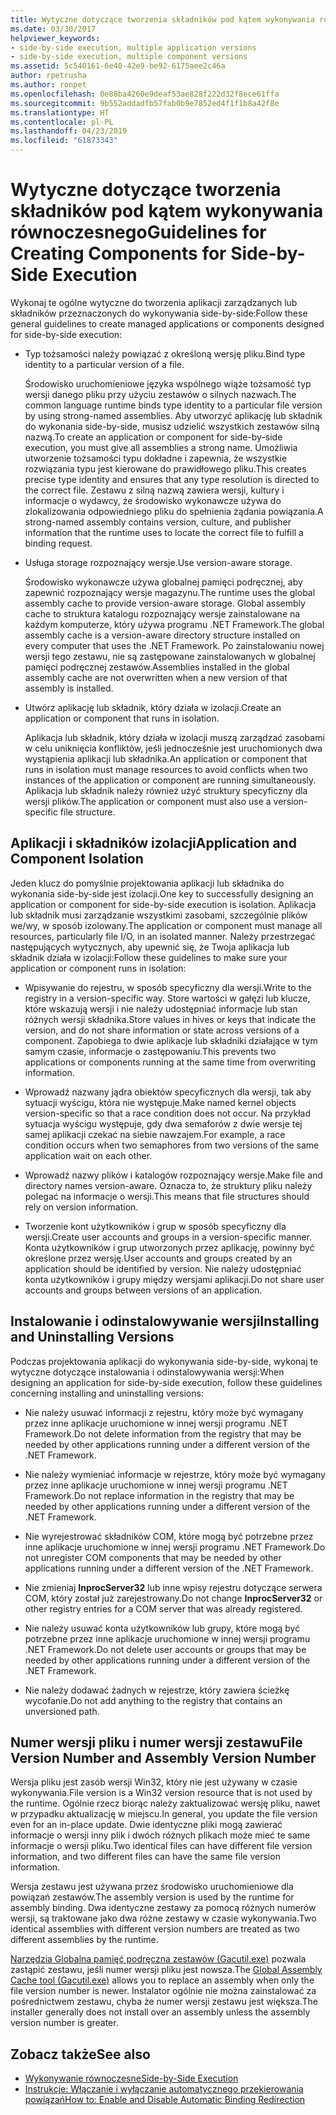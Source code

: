 ```yaml
---
title: Wytyczne dotyczące tworzenia składników pod kątem wykonywania równoczesnego
ms.date: 03/30/2017
helpviewer_keywords:
- side-by-side execution, multiple application versions
- side-by-side execution, multiple component versions
ms.assetid: 5c540161-6e40-42e9-be92-6175aee2c46a
author: rpetrusha
ms.author: ronpet
ms.openlocfilehash: 0e88ba4260e9deaf53ae828f222d32f8ece61ffa
ms.sourcegitcommit: 9b552addadfb57fab0b9e7852ed4f1f1b8a42f8e
ms.translationtype: HT
ms.contentlocale: pl-PL
ms.lasthandoff: 04/23/2019
ms.locfileid: "61873343"
---
```

# <a name="guidelines-for-creating-components-for-side-by-side-execution"></a><span data-ttu-id="cb85a-102">Wytyczne dotyczące tworzenia składników pod kątem wykonywania równoczesnego</span><span class="sxs-lookup"><span data-stu-id="cb85a-102">Guidelines for Creating Components for Side-by-Side Execution</span></span>
<span data-ttu-id="cb85a-103">Wykonaj te ogólne wytyczne do tworzenia aplikacji zarządzanych lub składników przeznaczonych do wykonywania side-by-side:</span><span class="sxs-lookup"><span data-stu-id="cb85a-103">Follow these general guidelines to create managed applications or components designed for side-by-side execution:</span></span>  
  
- <span data-ttu-id="cb85a-104">Typ tożsamości należy powiązać z określoną wersję pliku.</span><span class="sxs-lookup"><span data-stu-id="cb85a-104">Bind type identity to a particular version of a file.</span></span>  
  
     <span data-ttu-id="cb85a-105">Środowisko uruchomieniowe języka wspólnego wiąże tożsamość typ wersji danego pliku przy użyciu zestawów o silnych nazwach.</span><span class="sxs-lookup"><span data-stu-id="cb85a-105">The common language runtime binds type identity to a particular file version by using strong-named assemblies.</span></span> <span data-ttu-id="cb85a-106">Aby utworzyć aplikację lub składnik do wykonania side-by-side, musisz udzielić wszystkich zestawów silną nazwą.</span><span class="sxs-lookup"><span data-stu-id="cb85a-106">To create an application or component for side-by-side execution, you must give all assemblies a strong name.</span></span> <span data-ttu-id="cb85a-107">Umożliwia utworzenie tożsamości typu dokładne i zapewnia, że wszystkie rozwiązania typu jest kierowane do prawidłowego pliku.</span><span class="sxs-lookup"><span data-stu-id="cb85a-107">This creates precise type identity and ensures that any type resolution is directed to the correct file.</span></span> <span data-ttu-id="cb85a-108">Zestawu z silną nazwą zawiera wersji, kultury i informacje o wydawcy, że środowisko wykonawcze używa do zlokalizowania odpowiedniego pliku do spełnienia żądania powiązania.</span><span class="sxs-lookup"><span data-stu-id="cb85a-108">A strong-named assembly contains version, culture, and publisher information that the runtime uses to locate the correct file to fulfill a binding request.</span></span>  
  
- <span data-ttu-id="cb85a-109">Usługa storage rozpoznający wersje.</span><span class="sxs-lookup"><span data-stu-id="cb85a-109">Use version-aware storage.</span></span>  
  
     <span data-ttu-id="cb85a-110">Środowisko wykonawcze używa globalnej pamięci podręcznej, aby zapewnić rozpoznający wersje magazynu.</span><span class="sxs-lookup"><span data-stu-id="cb85a-110">The runtime uses the global assembly cache to provide version-aware storage.</span></span> <span data-ttu-id="cb85a-111">Global assembly cache to struktura katalogu rozpoznający wersje zainstalowane na każdym komputerze, który używa programu .NET Framework.</span><span class="sxs-lookup"><span data-stu-id="cb85a-111">The global assembly cache is a version-aware directory structure installed on every computer that uses the .NET Framework.</span></span> <span data-ttu-id="cb85a-112">Po zainstalowaniu nowej wersji tego zestawu, nie są zastępowane zainstalowanych w globalnej pamięci podręcznej zestawów.</span><span class="sxs-lookup"><span data-stu-id="cb85a-112">Assemblies installed in the global assembly cache are not overwritten when a new version of that assembly is installed.</span></span>  
  
- <span data-ttu-id="cb85a-113">Utwórz aplikację lub składnik, który działa w izolacji.</span><span class="sxs-lookup"><span data-stu-id="cb85a-113">Create an application or component that runs in isolation.</span></span>  
  
     <span data-ttu-id="cb85a-114">Aplikacja lub składnik, który działa w izolacji muszą zarządzać zasobami w celu uniknięcia konfliktów, jeśli jednocześnie jest uruchomionych dwa wystąpienia aplikacji lub składnika.</span><span class="sxs-lookup"><span data-stu-id="cb85a-114">An application or component that runs in isolation must manage resources to avoid conflicts when two instances of the application or component are running simultaneously.</span></span> <span data-ttu-id="cb85a-115">Aplikacja lub składnik należy również użyć struktury specyficzny dla wersji plików.</span><span class="sxs-lookup"><span data-stu-id="cb85a-115">The application or component must also use a version-specific file structure.</span></span>  
  
## <a name="application-and-component-isolation"></a><span data-ttu-id="cb85a-116">Aplikacji i składników izolacji</span><span class="sxs-lookup"><span data-stu-id="cb85a-116">Application and Component Isolation</span></span>  
 <span data-ttu-id="cb85a-117">Jeden klucz do pomyślnie projektowania aplikacji lub składnika do wykonania side-by-side jest izolacji.</span><span class="sxs-lookup"><span data-stu-id="cb85a-117">One key to successfully designing an application or component for side-by-side execution is isolation.</span></span> <span data-ttu-id="cb85a-118">Aplikacja lub składnik musi zarządzanie wszystkimi zasobami, szczególnie plików we/wy, w sposób izolowany.</span><span class="sxs-lookup"><span data-stu-id="cb85a-118">The application or component must manage all resources, particularly file I/O, in an isolated manner.</span></span> <span data-ttu-id="cb85a-119">Należy przestrzegać następujących wytycznych, aby upewnić się, że Twoja aplikacja lub składnik działa w izolacji:</span><span class="sxs-lookup"><span data-stu-id="cb85a-119">Follow these guidelines to make sure your application or component runs in isolation:</span></span>  
  
- <span data-ttu-id="cb85a-120">Wpisywanie do rejestru, w sposób specyficzny dla wersji.</span><span class="sxs-lookup"><span data-stu-id="cb85a-120">Write to the registry in a version-specific way.</span></span> <span data-ttu-id="cb85a-121">Store wartości w gałęzi lub klucze, które wskazują wersji i nie należy udostępniać informacje lub stan różnych wersji składnika.</span><span class="sxs-lookup"><span data-stu-id="cb85a-121">Store values in hives or keys that indicate the version, and do not share information or state across versions of a component.</span></span> <span data-ttu-id="cb85a-122">Zapobiega to dwie aplikacje lub składniki działające w tym samym czasie, informacje o zastępowaniu.</span><span class="sxs-lookup"><span data-stu-id="cb85a-122">This prevents two applications or components running at the same time from overwriting information.</span></span>  
  
- <span data-ttu-id="cb85a-123">Wprowadź nazwany jądra obiektów specyficznych dla wersji, tak aby sytuacji wyścigu, która nie występuje.</span><span class="sxs-lookup"><span data-stu-id="cb85a-123">Make named kernel objects version-specific so that a race condition does not occur.</span></span> <span data-ttu-id="cb85a-124">Na przykład sytuacja wyścigu występuje, gdy dwa semaforów z dwie wersje tej samej aplikacji czekać na siebie nawzajem.</span><span class="sxs-lookup"><span data-stu-id="cb85a-124">For example, a race condition occurs when two semaphores from two versions of the same application wait on each other.</span></span>  
  
- <span data-ttu-id="cb85a-125">Wprowadź nazwy plików i katalogów rozpoznający wersje.</span><span class="sxs-lookup"><span data-stu-id="cb85a-125">Make file and directory names version-aware.</span></span> <span data-ttu-id="cb85a-126">Oznacza to, że struktury pliku należy polegać na informacje o wersji.</span><span class="sxs-lookup"><span data-stu-id="cb85a-126">This means that file structures should rely on version information.</span></span>  
  
- <span data-ttu-id="cb85a-127">Tworzenie kont użytkowników i grup w sposób specyficzny dla wersji.</span><span class="sxs-lookup"><span data-stu-id="cb85a-127">Create user accounts and groups in a version-specific manner.</span></span> <span data-ttu-id="cb85a-128">Konta użytkowników i grup utworzonych przez aplikację, powinny być określone przez wersję.</span><span class="sxs-lookup"><span data-stu-id="cb85a-128">User accounts and groups created by an application should be identified by version.</span></span> <span data-ttu-id="cb85a-129">Nie należy udostępniać konta użytkowników i grupy między wersjami aplikacji.</span><span class="sxs-lookup"><span data-stu-id="cb85a-129">Do not share user accounts and groups between versions of an application.</span></span>  
  
## <a name="installing-and-uninstalling-versions"></a><span data-ttu-id="cb85a-130">Instalowanie i odinstalowywanie wersji</span><span class="sxs-lookup"><span data-stu-id="cb85a-130">Installing and Uninstalling Versions</span></span>  
 <span data-ttu-id="cb85a-131">Podczas projektowania aplikacji do wykonywania side-by-side, wykonaj te wytyczne dotyczące instalowania i odinstalowywania wersji:</span><span class="sxs-lookup"><span data-stu-id="cb85a-131">When designing an application for side-by-side execution, follow these guidelines concerning installing and uninstalling versions:</span></span>  
  
- <span data-ttu-id="cb85a-132">Nie należy usuwać informacji z rejestru, który może być wymagany przez inne aplikacje uruchomione w innej wersji programu .NET Framework.</span><span class="sxs-lookup"><span data-stu-id="cb85a-132">Do not delete information from the registry that may be needed by other applications running under a different version of the .NET Framework.</span></span>  
  
- <span data-ttu-id="cb85a-133">Nie należy wymieniać informacje w rejestrze, który może być wymagany przez inne aplikacje uruchomione w innej wersji programu .NET Framework.</span><span class="sxs-lookup"><span data-stu-id="cb85a-133">Do not replace information in the registry that may be needed by other applications running under a different version of the .NET Framework.</span></span>  
  
- <span data-ttu-id="cb85a-134">Nie wyrejestrować składników COM, które mogą być potrzebne przez inne aplikacje uruchomione w innej wersji programu .NET Framework.</span><span class="sxs-lookup"><span data-stu-id="cb85a-134">Do not unregister COM components that may be needed by other applications running under a different version of the .NET Framework.</span></span>  
  
- <span data-ttu-id="cb85a-135">Nie zmieniaj **InprocServer32** lub inne wpisy rejestru dotyczące serwera COM, który został już zarejestrowany.</span><span class="sxs-lookup"><span data-stu-id="cb85a-135">Do not change **InprocServer32** or other registry entries for a COM server that was already registered.</span></span>  
  
- <span data-ttu-id="cb85a-136">Nie należy usuwać konta użytkowników lub grupy, które mogą być potrzebne przez inne aplikacje uruchomione w innej wersji programu .NET Framework.</span><span class="sxs-lookup"><span data-stu-id="cb85a-136">Do not delete user accounts or groups that may be needed by other applications running under a different version of the .NET Framework.</span></span>  
  
- <span data-ttu-id="cb85a-137">Nie należy dodawać żadnych w rejestrze, który zawiera ścieżkę wycofanie.</span><span class="sxs-lookup"><span data-stu-id="cb85a-137">Do not add anything to the registry that contains an unversioned path.</span></span>  
  
## <a name="file-version-number-and-assembly-version-number"></a><span data-ttu-id="cb85a-138">Numer wersji pliku i numer wersji zestawu</span><span class="sxs-lookup"><span data-stu-id="cb85a-138">File Version Number and Assembly Version Number</span></span>  
 <span data-ttu-id="cb85a-139">Wersja pliku jest zasób wersji Win32, który nie jest używany w czasie wykonywania.</span><span class="sxs-lookup"><span data-stu-id="cb85a-139">File version is a Win32 version resource that is not used by the runtime.</span></span> <span data-ttu-id="cb85a-140">Ogólnie rzecz biorąc należy zaktualizować wersję pliku, nawet w przypadku aktualizację w miejscu.</span><span class="sxs-lookup"><span data-stu-id="cb85a-140">In general, you update the file version even for an in-place update.</span></span> <span data-ttu-id="cb85a-141">Dwie identyczne pliki mogą zawierać informacje o wersji inny plik i dwóch różnych plikach może mieć te same informacje o wersji pliku.</span><span class="sxs-lookup"><span data-stu-id="cb85a-141">Two identical files can have different file version information, and two different files can have the same file version information.</span></span>  
  
 <span data-ttu-id="cb85a-142">Wersja zestawu jest używana przez środowisko uruchomieniowe dla powiązań zestawów.</span><span class="sxs-lookup"><span data-stu-id="cb85a-142">The assembly version is used by the runtime for assembly binding.</span></span> <span data-ttu-id="cb85a-143">Dwa identyczne zestawy za pomocą różnych numerów wersji, są traktowane jako dwa różne zestawy w czasie wykonywania.</span><span class="sxs-lookup"><span data-stu-id="cb85a-143">Two identical assemblies with different version numbers are treated as two different assemblies by the runtime.</span></span>  
  
 <span data-ttu-id="cb85a-144">[Narzędzia Globalna pamięć podręczna zestawów (Gacutil.exe)](../../../docs/framework/tools/gacutil-exe-gac-tool.md) pozwala zastąpić zestawu, jeśli numer wersji pliku jest nowsza.</span><span class="sxs-lookup"><span data-stu-id="cb85a-144">The [Global Assembly Cache tool (Gacutil.exe)](../../../docs/framework/tools/gacutil-exe-gac-tool.md) allows you to replace an assembly when only the file version number is newer.</span></span> <span data-ttu-id="cb85a-145">Instalator ogólnie nie można zainstalować za pośrednictwem zestawu, chyba że numer wersji zestawu jest większa.</span><span class="sxs-lookup"><span data-stu-id="cb85a-145">The installer generally does not install over an assembly unless the assembly version number is greater.</span></span>  
  
## <a name="see-also"></a><span data-ttu-id="cb85a-146">Zobacz także</span><span class="sxs-lookup"><span data-stu-id="cb85a-146">See also</span></span>

- [<span data-ttu-id="cb85a-147">Wykonywanie równoczesne</span><span class="sxs-lookup"><span data-stu-id="cb85a-147">Side-by-Side Execution</span></span>](../../../docs/framework/deployment/side-by-side-execution.md)
- [<span data-ttu-id="cb85a-148">Instrukcje: Włączanie i wyłączanie automatycznego przekierowania powiązań</span><span class="sxs-lookup"><span data-stu-id="cb85a-148">How to: Enable and Disable Automatic Binding Redirection</span></span>](../../../docs/framework/configure-apps/how-to-enable-and-disable-automatic-binding-redirection.md)
